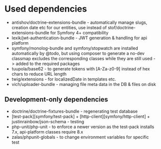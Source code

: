 # Used dependencies
* antishov/doctrine-extensions-bundle - automatically manage
  slugs, creation date etc for our entities, use instead of
  stof/doctrine-extensions-bundle for Symfony 4+ compatibility
* lexik/jwt-authentication-bundle - JWT generation & handling for api platform
* symfony/monolog-bundle and symfony/stopwatch are installed automatically by @todo,
  but using composer to generate a no-dev classmap excludes the corresponding
  classes while they are still used -> added to the required packages
* tuupola/base62 - to generate tokens with [A-Za-z0-9] instead of hex chars to
  reduce URL length
* twig/extensions - for localizedDate in templates etc.
* vich/uploader-bundle - managing file meta data in the DB &
  files on disk

## Development-only dependencies
* doctrine/doctrine-fixtures-bundle - regenerating test database
* [test-pack][symfony/test-pack] +  [http-client][symfony/http-client] +
  justinrainbow/json-schema - testing
* php-unit/php-unit - to enforce a newer version as the test-pack installs 7.x,
  api-platform classes require 8.x
* zalas/phpunit-globals - to change environment variables for specific test
